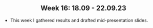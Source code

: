 <center><h2><b>Week 16: 18.09 - 22.09.23</b></h2></center>

- This week I gathered results and drafted mid-presentation slides.
      